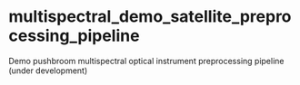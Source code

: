 # multispectral_demo_satellite_preprocessing_pipeline
Demo pushbroom multispectral optical instrument preprocessing pipeline (under development)
